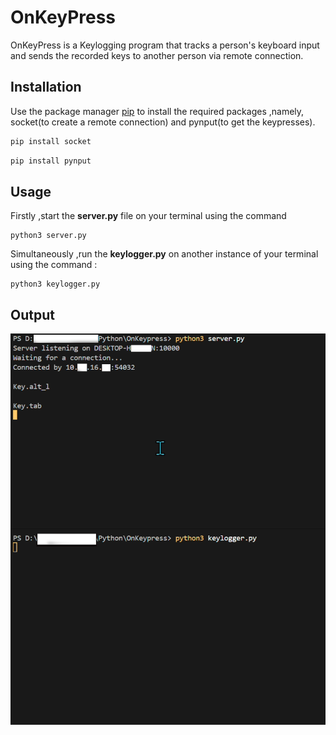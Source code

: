 # OnKeyPress

OnKeyPress is a Keylogging program that tracks a person's keyboard input and sends the recorded keys to another person via remote connection.

## Installation

Use the package manager [pip](https://pip.pypa.io/en/stable/) to install the required packages ,namely, socket(to create a remote connection) and pynput(to get the keypresses).

```bash
pip install socket
```
```bash
pip install pynput
```

## Usage
Firstly ,start the **server.py** file on your terminal using the command 
```
python3 server.py
```
Simultaneously ,run the **keylogger.py** on another instance of your terminal using the command :
```
python3 keylogger.py
```
## Output

![Image](https://github.com/CosmosElement77/KeyLogger/blob/c1fda6cdf8c5d855ddfcdc42904ecce65a80cbb6/first.png)






